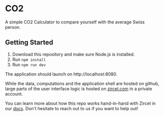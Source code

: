 # CO2
A simple CO2 Calculator to compare yourself with the average Swiss person.

## Getting Started
1. Download this repository and make sure Node.js is installed.
2. Run `npm install`
3. Run `npm run dev`

The application should launch on http://localhost:8080. 

While the data, computations and the application shell are hosted on github, large parts of the user interface logic is hosted on [zircel.com](https://zircel.com) in a private account. 

You can learn more about how this repo works hand-in-hand with Zircel in our [docs](https://zircel.com/docs). Don't hesitate to reach out to us if you want to help out! 
